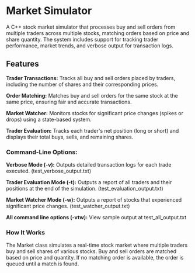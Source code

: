 # Market Simulator
A C++ stock market simulator that processes buy and sell orders from multiple traders across multiple stocks, matching orders based on price and share quantity. The system includes support for tracking trader performance, market trends, and verbose output for transaction logs.

## Features
**Trader Transactions:** Tracks all buy and sell orders placed by traders, including the number of shares and their corresponding prices.

**Order Matching:** Matches buy and sell orders for the same stock at the same price, ensuring fair and accurate transactions.

**Market Watcher:** Monitors stocks for significant price changes (spikes or drops) using a state-based system.

**Trader Evaluation:** Tracks each trader's net position (long or short) and displays their total buys, sells, and remaining shares.

### Command-Line Options:
**Verbose Mode (-v):** Outputs detailed transaction logs for each trade executed. (test_verbose_output.txt)

**Trader Evaluation Mode (-t):** Outputs a report of all traders and their positions at the end of the simulation. (test_evaluation_output.txt)

**Market Watcher Mode (-w):** Outputs a report of stocks that experienced significant price changes. (test_watcher_output.txt)

**All command line options (-vtw):** View sample output at test_all_output.txt

### How It Works
The Market class simulates a real-time stock market where multiple traders buy and sell shares of various stocks. Buy and sell orders are matched based on price and quantity. If no matching order is available, the order is queued until a match is found.


